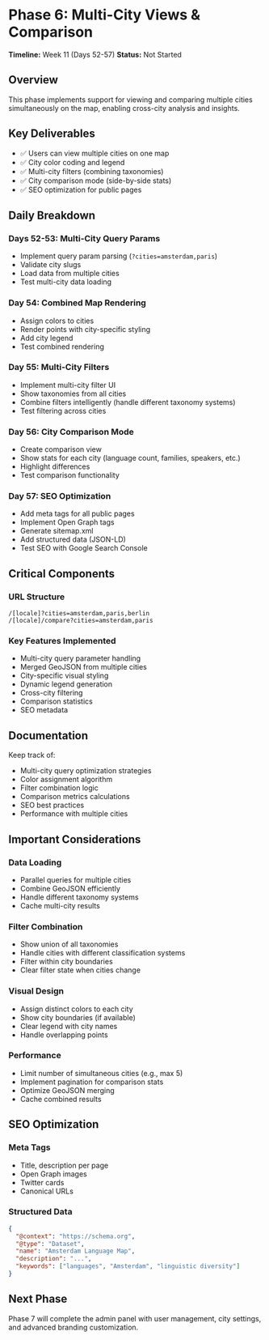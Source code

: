# Phase 6: Multi-City Views & Comparison

**Timeline:** Week 11 (Days 52-57)
**Status:** Not Started

## Overview

This phase implements support for viewing and comparing multiple cities simultaneously on the map, enabling cross-city analysis and insights.

## Key Deliverables

- ✅ Users can view multiple cities on one map
- ✅ City color coding and legend
- ✅ Multi-city filters (combining taxonomies)
- ✅ City comparison mode (side-by-side stats)
- ✅ SEO optimization for public pages

## Daily Breakdown

### Days 52-53: Multi-City Query Params
- Implement query param parsing (`?cities=amsterdam,paris`)
- Validate city slugs
- Load data from multiple cities
- Test multi-city data loading

### Day 54: Combined Map Rendering
- Assign colors to cities
- Render points with city-specific styling
- Add city legend
- Test combined rendering

### Day 55: Multi-City Filters
- Implement multi-city filter UI
- Show taxonomies from all cities
- Combine filters intelligently (handle different taxonomy systems)
- Test filtering across cities

### Day 56: City Comparison Mode
- Create comparison view
- Show stats for each city (language count, families, speakers, etc.)
- Highlight differences
- Test comparison functionality

### Day 57: SEO Optimization
- Add meta tags for all public pages
- Implement Open Graph tags
- Generate sitemap.xml
- Add structured data (JSON-LD)
- Test SEO with Google Search Console

## Critical Components

### URL Structure
```
/[locale]?cities=amsterdam,paris,berlin
/[locale]/compare?cities=amsterdam,paris
```

### Key Features Implemented
- Multi-city query parameter handling
- Merged GeoJSON from multiple cities
- City-specific visual styling
- Dynamic legend generation
- Cross-city filtering
- Comparison statistics
- SEO metadata

## Documentation

Keep track of:
- Multi-city query optimization strategies
- Color assignment algorithm
- Filter combination logic
- Comparison metrics calculations
- SEO best practices
- Performance with multiple cities

## Important Considerations

### Data Loading
- Parallel queries for multiple cities
- Combine GeoJSON efficiently
- Handle different taxonomy systems
- Cache multi-city results

### Filter Combination
- Show union of all taxonomies
- Handle cities with different classification systems
- Filter within city boundaries
- Clear filter state when cities change

### Visual Design
- Assign distinct colors to each city
- Show city boundaries (if available)
- Clear legend with city names
- Handle overlapping points

### Performance
- Limit number of simultaneous cities (e.g., max 5)
- Implement pagination for comparison stats
- Optimize GeoJSON merging
- Cache combined results

## SEO Optimization

### Meta Tags
- Title, description per page
- Open Graph images
- Twitter cards
- Canonical URLs

### Structured Data
```json
{
  "@context": "https://schema.org",
  "@type": "Dataset",
  "name": "Amsterdam Language Map",
  "description": "...",
  "keywords": ["languages", "Amsterdam", "linguistic diversity"]
}
```

## Next Phase

Phase 7 will complete the admin panel with user management, city settings, and advanced branding customization.
